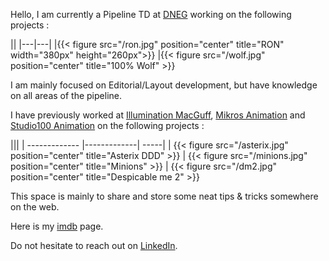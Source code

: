 Hello, I am currently a Pipeline TD at [DNEG](http://www.dneg.com) working on the following projects :

||
|---|---|
|{{< figure src="/ron.jpg" position="center" title="RON" width="380px" height="260px">}} |{{< figure src="/wolf.jpg" position="center" title="100% Wolf" >}}

I am mainly focused on Editorial/Layout development, but have knowledge on all areas of the pipeline.

I have previously worked at [Illumination MacGuff](http://www.illuminationmacguff.com/), [Mikros Animation](http://www.mikrosimage-animation.eu/en/) and [Studio100 Animation](https://www.studio100animation.net/) on the following projects :

|||
| ------------- |-------------| -----|
| {{< figure src="/asterix.jpg" position="center" title="Asterix DDD" >}} | {{< figure src="/minions.jpg" position="center" title="Minions" >}} | {{< figure src="/dm2.jpg" position="center" title="Despicable me 2" >}}


This space is mainly to share and store some neat tips & tricks somewhere on
the web.

Here is my [imdb](https://www.imdb.com/name/nm6042216/) page.

Do not hesitate to reach out on [LinkedIn](https://www.linkedin.com/in/victorfleury).

